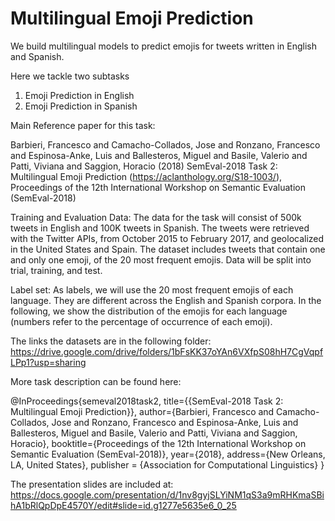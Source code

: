 # Multilingual Emoji Prediction
We build multilingual models to predict emojis for tweets written in English and Spanish.

Here we tackle two subtasks
1. Emoji Prediction in English 
2. Emoji Prediction in Spanish

Main Reference paper for this task:

Barbieri, Francesco and Camacho-Collados, Jose and Ronzano, Francesco and Espinosa-Anke, Luis and Ballesteros, Miguel and Basile, Valerio and Patti, Viviana and Saggion, Horacio (2018) 
SemEval-2018 Task 2: Multilingual Emoji Prediction (https://aclanthology.org/S18-1003/), 
Proceedings of the 12th International Workshop on Semantic Evaluation (SemEval-2018)

Training and Evaluation Data: The data for the task will consist of 500k tweets in English and 100K tweets in Spanish. The tweets were retrieved with the Twitter APIs, from October 2015 to February 2017, and geolocalized in the United States and Spain. The dataset includes tweets that contain one and only one emoji, of the 20 most frequent emojis. Data will be split into trial, training, and test.

Label set: As labels, we will use the 20 most frequent emojis of each language. They are different across the English and Spanish corpora. In the following, we show the distribution of the emojis for each language (numbers refer to the percentage of occurrence of each emoji).


The links the datasets are in the following folder: https://drive.google.com/drive/folders/1bFsKK37oYAn6VXfpS08hH7CgVqpfLPp1?usp=sharing


More task description can be found here: 

@InProceedings{semeval2018task2,
  title={{SemEval-2018 Task 2: Multilingual Emoji Prediction}},
  author={Barbieri, Francesco and Camacho-Collados, Jose and Ronzano, Francesco and Espinosa-Anke, Luis and Ballesteros, Miguel and Basile, Valerio and Patti, Viviana and Saggion, Horacio},
  booktitle={Proceedings of the 12th International Workshop on Semantic Evaluation (SemEval-2018)},
  year={2018}, 
  address={New Orleans, LA, United States},
  publisher = {Association for Computational Linguistics}
 } 

The presentation slides are included at: https://docs.google.com/presentation/d/1nv8gyjSLYiNM1qS3a9mRHKmaSBihA1bRlQpDpE4570Y/edit#slide=id.g1277e5635e6_0_25
